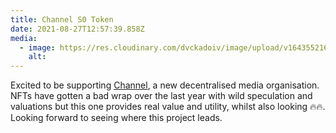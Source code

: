```yaml
---
title: Channel S0 Token
date: 2021-08-27T12:57:39.858Z
media:
  - image: https://res.cloudinary.com/dvckadoiv/image/upload/v1643552162/Soft%20Refresh/Logs/s0-founder-token_druq6x.jpg
    alt: 
---
```

Excited to be supporting [Channel](https://www.channel.xyz/), a new decentralised media organisation. NFTs have gotten a bad wrap over the last year with wild speculation and valuations but this one provides real value and utility, whilst also looking 🔥🔥. Looking forward to seeing where this project leads.

